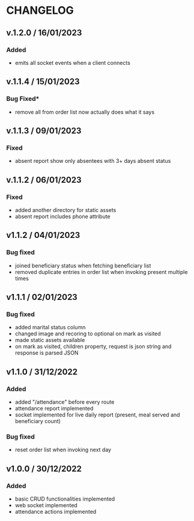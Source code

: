 # CHANGELOG

## v.1.2.0 / 16/01/2023
### **Added**
- emits all socket events when a client connects

## v.1.1.4 / 15/01/2023
### **Bug Fixed***
- remove all from order list now actually does what it says

## v.1.1.3 / 09/01/2023
### **Fixed**
- absent report show only absentees with 3+ days absent status

## v.1.1.2 / 06/01/2023
### **Fixed**
- added another directory for static assets
- absent report includes phone attribute

## v1.1.2 / 04/01/2023
### **Bug fixed**
- joined beneficiary status when fetching beneficiary list
- removed duplicate entries in order list when invoking present multiple times

## v1.1.1 / 02/01/2023
### **Bug fixed**
- added marital status column
- changed image and recoring to optional on mark as visited
- made static assets available
- on mark as visited, children property, request is json string and response is parsed JSON

## v1.1.0 / 31/12/2022
### **Added**
- added "/attendance" before every route
- attendance report implemented
- socket implemented for live daily report (present, meal served and beneficiary count)

### **Bug fixed**
- reset order list when invoking next day

## v1.0.0 / 30/12/2022
### **Added**
- basic CRUD functionalities implemented
- web socket implemented
- attendance actions implemented

